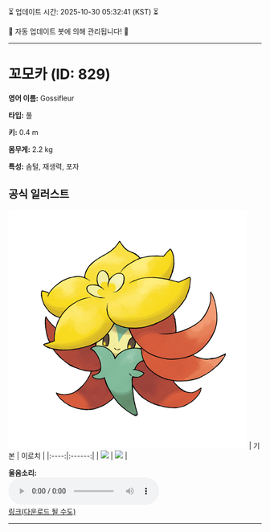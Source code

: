 
⏳ 업데이트 시간: 2025-10-30 05:32:41 (KST) ⏳

🤖 자동 업데이트 봇에 의해 관리됩니다! 🤖

---

# 꼬모카 (ID: 829)
**영어 이름:** Gossifleur

**타입:** 풀

**키:** 0.4 m

**몸무게:** 2.2 kg

**특성:** 솜털, 재생력, 포자

## 공식 일러스트
![](https://raw.githubusercontent.com/PokeAPI/sprites/master/sprites/pokemon/other/official-artwork/829.png)
| 기본 | 이로치 |
|:----:|:------:|
| <img src="http://play.pokemonshowdown.com/sprites/ani/gossifleur.gif" width="200"> | <img src="http://play.pokemonshowdown.com/sprites/ani-shiny/gossifleur.gif" width="200"> |

**울음소리:**<br><audio controls src="https://raw.githubusercontent.com/PokeAPI/cries/main/cries/pokemon/latest/829.ogg"></audio><br> [링크(다운로드 될 수도)](https://raw.githubusercontent.com/PokeAPI/cries/main/cries/pokemon/latest/829.ogg)


---
